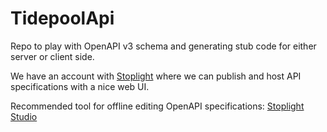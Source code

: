 # TidepoolApi
Repo to play with OpenAPI v3 schema and generating stub code for either server or client side.

We have an account with [Stoplight](https://next.stoplight.io/tidepool) where we can publish and host API specifications with a nice web UI.

Recommended tool for offline editing OpenAPI specifications: [Stoplight Studio](https://stoplight.io/studio/)
